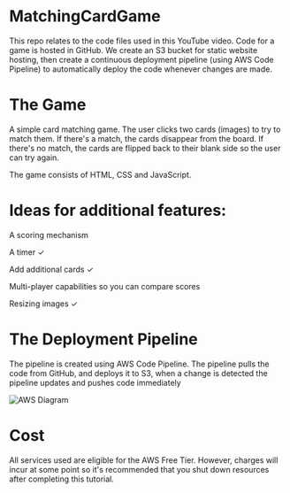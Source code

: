 # MatchingCardGame
This repo relates to the code files used in this YouTube video.
Code for a game is hosted in GitHub. We create an S3 bucket for static website hosting, then create a continuous deployment pipeline (using AWS Code Pipeline) to automatically deploy the code whenever changes are made.

# The Game
A simple card matching game. The user clicks two cards (images) to try to match them. If there's a match, the cards disappear from the board. If there's no match, the cards are flipped back to their blank side so the user can try again.

The game consists of HTML, CSS and JavaScript.

# Ideas for additional features:

A scoring mechanism

A timer ✓

Add additional cards ✓

Multi-player capabilities so you can compare scores

Resizing images ✓

# The Deployment Pipeline
The pipeline is created using AWS Code Pipeline. The pipeline pulls the code from GitHub, and deploys it to S3, when a change is detected the pipeline updates and pushes code immediately 

![AWS Diagram](https://github.com/OklenCodes/MatchingCardGame/assets/26550391/205370a5-a749-4aa2-98f2-4c5b4180edcd)

# Cost
All services used are eligible for the AWS Free Tier. However, charges will incur at some point so it's recommended that you shut down resources after completing this tutorial.



